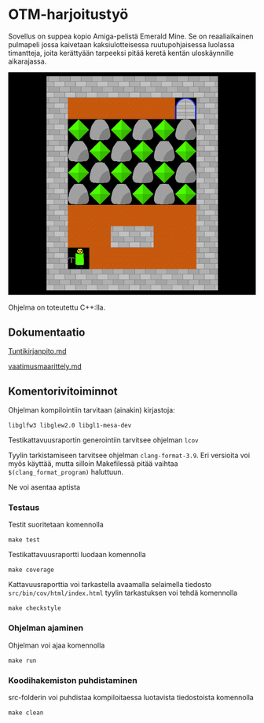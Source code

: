 # OTM-harjoitustyö
Sovellus on suppea kopio Amiga-pelistä Emerald Mine. Se on reaaliaikainen pulmapeli jossa kaivetaan kaksiulotteisessa ruutupohjaisessa luolassa timantteja, joita kerättyään tarpeeksi pitää keretä kentän uloskäynnille aikarajassa.

![Screenshot from Emerald mine](https://github.com/anroysko/otm-harjoitustyo/blob/master/doc/game_screenshot.png)


Ohjelma on toteutettu C++:lla.
## Dokumentaatio
[Tuntikirjanpito.md](https://github.com/anroysko/otm-harjoitustyo/blob/master/doc/tuntikirjanpito.md)

[vaatimusmaarittely.md](https://github.com/anroysko/otm-harjoitustyo/blob/master/doc/vaatimusmaarittely.md)

## Komentorivitoiminnot

Ohjelman kompilointiin tarvitaan (ainakin) kirjastoja:
```
libglfw3 libglew2.0 libgl1-mesa-dev
```
Testikattavuusraportin generointiin tarvitsee ohjelman `lcov`

Tyylin tarkistamiseen tarvitsee ohjelman `clang-format-3.9`. Eri versioita voi myös käyttää, mutta silloin Makefilessä pitää vaihtaa `$(clang_format_program)` haluttuun.

Ne voi asentaa aptista

### Testaus
Testit suoritetaan komennolla
```
make test
```
Testikattavuusraportti luodaan komennolla
```
make coverage
```
Kattavuusraporttia voi tarkastella avaamalla selaimella tiedosto `src/bin/cov/html/index.html`
tyylin tarkastuksen voi tehdä komennolla
```
make checkstyle
```
### Ohjelman ajaminen
Ohjelman voi ajaa komennolla
```
make run
```
### Koodihakemiston puhdistaminen
src-folderin voi puhdistaa kompiloitaessa luotavista tiedostoista komennolla
```
make clean
```
